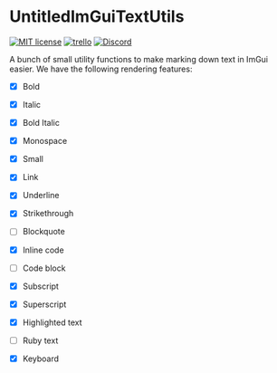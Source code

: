 # UntitledImGuiTextUtils
[![MIT license](https://img.shields.io/badge/License-MIT-blue.svg)](https://lbesson.mit-license.org/)
[![trello](https://img.shields.io/badge/Trello-UDE-blue])](https://trello.com/b/HmfuRY2K/untitleddesktop)
[![Discord](https://img.shields.io/discord/717037253292982315.svg?label=&logo=discord&logoColor=ffffff&color=7389D8&labelColor=6A7EC2)](https://discord.gg/4wgH8ZE)

A bunch of small utility functions to make marking down text in ImGui easier. We have the following rendering features:
- [x] Bold
- [x] Italic
- [x] Bold Italic
- [x] Monospace
- [x] Small
- [x] Link
- [x] Underline
- [x] Strikethrough
- [ ] Blockquote
- [x] Inline code
- [ ] Code block
- [x] Subscript
- [x] Superscript
- [x] Highlighted text
- [ ] Ruby text
- [x] Keyboard

